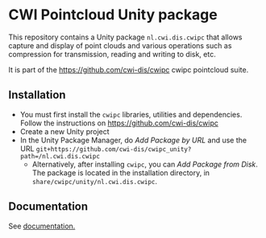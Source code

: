# CWI Pointcloud Unity package

This repository contains a Unity package `nl.cwi.dis.cwipc` that allows capture and display of
point clouds and various operations such as compression for transmission, reading and writing to disk, etc.

It is part of the <https://github.com/cwi-dis/cwipc> cwipc pointcloud suite.

## Installation

- You must first install the `cwipc` libraries, utilities and dependencies. Follow the instructions on <https://github.com/cwi-dis/cwipc>
- Create a new Unity project
- In the Unity Package Manager, do _Add Package by URL_ and use the URL `git+https://github.com/cwi-dis/cwipc_unity?path=/nl.cwi.dis.cwipc`
	- Alternatively, after installing `cwipc`, you can _Add Package from Disk_. The package is located in the installation directory, in `share/cwipc/unity/nl.cwi.dis.cwipc`.

## Documentation

See [documentation.](Documentation~/nl.cwi.dis.cwipc.md)